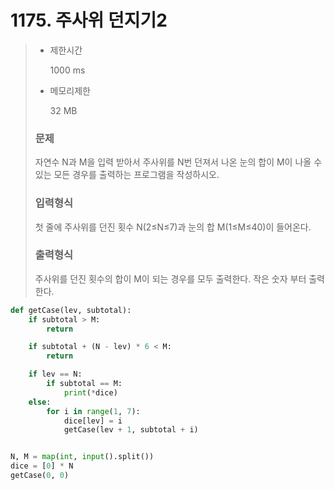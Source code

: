 # 1175. 주사위 던지기2

> - 제한시간
>
>   1000 ms  
>
>  
>
> - 메모리제한
>
>   32 MB  
>
> 
>
> ### 문제
>
> 자연수 N과 M을 입력 받아서 주사위를 N번 던져서 나온 눈의 합이 M이 나올 수 있는 모든 경우를 출력하는 프로그램을 작성하시오.
>
> 
>
> ### 입력형식
>
> 첫 줄에 주사위를 던진 횟수 N(2≤N≤7)과 눈의 합 M(1≤M≤40)이 들어온다.
>
> 
>
> ### 출력형식
>
> 주사위를 던진 횟수의 합이 M이 되는 경우를 모두 출력한다.
> 작은 숫자 부터 출력한다.

```python
def getCase(lev, subtotal):
    if subtotal > M:
        return

    if subtotal + (N - lev) * 6 < M:
        return

    if lev == N:
        if subtotal == M:
            print(*dice)
    else:
        for i in range(1, 7):
            dice[lev] = i
            getCase(lev + 1, subtotal + i)


N, M = map(int, input().split())
dice = [0] * N
getCase(0, 0)
```

